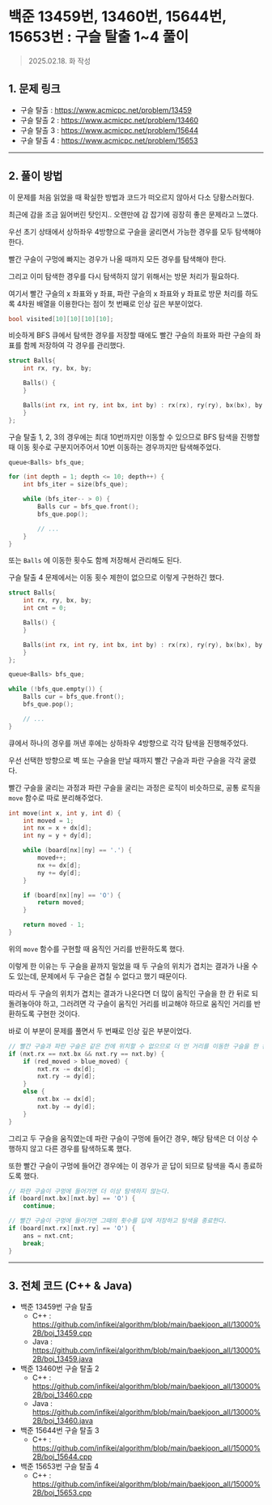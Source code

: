 # 백준 13459번, 13460번, 15644번, 15653번 : 구슬 탈출 1~4 풀이

> 2025.02.18. 화 작성
> 

## 1. 문제 링크

- 구슬 탈출 : https://www.acmicpc.net/problem/13459
- 구슬 탈출 2 : https://www.acmicpc.net/problem/13460
- 구슬 탈출 3 : https://www.acmicpc.net/problem/15644
- 구슬 탈출 4 : https://www.acmicpc.net/problem/15653

---

## 2. 풀이 방법

이 문제를 처음 읽었을 때 확실한 방법과 코드가 떠오르지 않아서 다소 당황스러웠다.

최근에 감을 조금 잃어버린 탓인지.. 오랜만에 감 잡기에 굉장히 좋은 문제라고 느꼈다.

우선 초기 상태에서 상하좌우 4방향으로 구슬을 굴리면서 가능한 경우를 모두 탐색해야 한다.

빨간 구슬이 구멍에 빠지는 경우가 나올 때까지 모든 경우를 탐색해야 한다.

그리고 이미 탐색한 경우를 다시 탐색하지 않기 위해서는 방문 처리가 필요하다.

여기서 빨간 구슬의 x 좌표와 y 좌표, 파란 구슬의 x 좌표와 y 좌표로 방문 처리를 하도록 4차원 배열을 이용한다는 점이 첫 번째로 인상 깊은 부분이었다.

```cpp
bool visited[10][10][10][10];
```

비슷하게 BFS 큐에서 탐색한 경우를 저장할 때에도 빨간 구슬의 좌표와 파란 구슬의 좌표를 함께 저장하여 각 경우를 관리했다.

```cpp
struct Balls{
    int rx, ry, bx, by;

    Balls() {
    }

    Balls(int rx, int ry, int bx, int by) : rx(rx), ry(ry), bx(bx), by(by) {
    }
};
```

구슬 탈출 1, 2, 3의 경우에는 최대 10번까지만 이동할 수 있으므로 BFS 탐색을 진행할 때 이동 횟수로 구분지어주어서 10번 이동하는 경우까지만 탐색해주었다.

```cpp
queue<Balls> bfs_que;

for (int depth = 1; depth <= 10; depth++) {
    int bfs_iter = size(bfs_que);

    while (bfs_iter-- > 0) {
        Balls cur = bfs_que.front();
        bfs_que.pop();

        // ...
    }
}
```

또는 `Balls` 에 이동한 횟수도 함께 저장해서 관리해도 된다.

구슬 탈출 4 문제에서는 이동 횟수 제한이 없으므로 이렇게 구현하긴 했다.

```cpp
struct Balls{
    int rx, ry, bx, by;
    int cnt = 0;

    Balls() {
    }

    Balls(int rx, int ry, int bx, int by) : rx(rx), ry(ry), bx(bx), by(by) {
    }
};
```

```cpp
queue<Balls> bfs_que;

while (!bfs_que.empty()) {
    Balls cur = bfs_que.front();
    bfs_que.pop();

    // ...
}
```

큐에서 하나의 경우를 꺼낸 후에는 상하좌우 4방향으로 각각 탐색을 진행해주었다.

우선 선택한 방향으로 벽 또는 구슬을 만날 때까지 빨간 구슬과 파란 구슬을 각각 굴렸다.

빨간 구슬을 굴리는 과정과 파란 구슬을 굴리는 과정은 로직이 비슷하므로, 공통 로직을 `move` 함수로 따로 분리해주었다.

```cpp
int move(int x, int y, int d) {
    int moved = 1;
    int nx = x + dx[d];
    int ny = y + dy[d];

    while (board[nx][ny] == '.') {
        moved++;
        nx += dx[d];
        ny += dy[d];
    }

    if (board[nx][ny] == 'O') {
        return moved;
    }

    return moved - 1;
}
```

위의 `move` 함수를 구현할 때 움직인 거리를 반환하도록 했다.

이렇게 한 이유는 두 구슬을 끝까지 밀었을 때 두 구슬의 위치가 겹치는 결과가 나올 수도 있는데, 문제에서 두 구슬은 겹칠 수 없다고 했기 때문이다.

따라서 두 구슬의 위치가 겹치는 결과가 나온다면 더 많이 움직인 구슬을 한 칸 뒤로 되돌려놓아야 하고, 그러려면 각 구슬이 움직인 거리를 비교해야 하므로 움직인 거리를 반환하도록 구현한 것이다.

바로 이 부분이 문제를 풀면서 두 번째로 인상 깊은 부분이었다.

```cpp
// 빨간 구슬과 파란 구슬은 같은 칸에 위치할 수 없으므로 더 먼 거리를 이동한 구슬을 한 칸 뒤로 이동시킨다.
if (nxt.rx == nxt.bx && nxt.ry == nxt.by) {
    if (red_moved > blue_moved) {
        nxt.rx -= dx[d];
        nxt.ry -= dy[d];
    }
    else {
        nxt.bx -= dx[d];
        nxt.by -= dy[d];
    }
}
```

그리고 두 구슬을 움직였는데 파란 구슬이 구멍에 들어간 경우, 해당 탐색은 더 이상 수행하지 않고 다른 경우를 탐색하도록 했다.

또한 빨간 구슬이 구멍에 들어간 경우에는 이 경우가 곧 답이 되므로 탐색을 즉시 종료하도록 했다.

```cpp
// 파란 구슬이 구멍에 들어가면 더 이상 탐색하지 않는다.
if (board[nxt.bx][nxt.by] == 'O') {
    continue;

```

```cpp
// 빨간 구슬이 구멍에 들어가면 그때의 횟수를 답에 저장하고 탐색을 종료한다.
if (board[nxt.rx][nxt.ry] == 'O') {
    ans = nxt.cnt;
    break;
}
```

---

## 3. 전체 코드 (C++ & Java)

- 백준 13459번 구슬 탈출
    - C++ : https://github.com/infikei/algorithm/blob/main/baekjoon_all/13000%2B/boj_13459.cpp
    - Java : https://github.com/infikei/algorithm/blob/main/baekjoon_all/13000%2B/boj_13459.java
- 백준 13460번 구슬 탈출 2
    - C++ : https://github.com/infikei/algorithm/blob/main/baekjoon_all/13000%2B/boj_13460.cpp
    - Java : https://github.com/infikei/algorithm/blob/main/baekjoon_all/13000%2B/boj_13460.java
- 백준 15644번 구슬 탈출 3
    - C++ : https://github.com/infikei/algorithm/blob/main/baekjoon_all/15000%2B/boj_15644.cpp
- 백준 15653번 구슬 탈출 4
    - C++ : https://github.com/infikei/algorithm/blob/main/baekjoon_all/15000%2B/boj_15653.cpp

